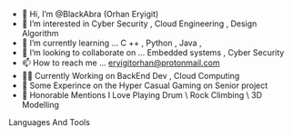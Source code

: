 - 👋 Hi, I’m @BlackAbra (Orhan Eryigit)
- 👀 I’m interested in  Cyber Security ,  Cloud Engineering  , Design Algorithm
- 🌱 I’m currently learning ...  C ++ , Python , Java ,
- 💞️ I’m looking to collaborate on ... Embedded systems , Cyber Security 
- 📫 How to reach me ... eryigitorhan@protonmail.com
- 🧑‍💻 Currently Working on BackEnd Dev , Cloud Computing
- 👾 Some Experince on the Hyper Casual Gaming on Senior project 
- 🌵  Honorable Mentions I Love Playing Drum \  Rock Climbing \ 3D Modelling 


Languages And Tools 




<!---
BlackAbra/BlackAbra is a ✨ special ✨ repository because its `README.md` (this file) appears on your GitHub profile.
You can click the Preview link to take a look at your changes.
--->
